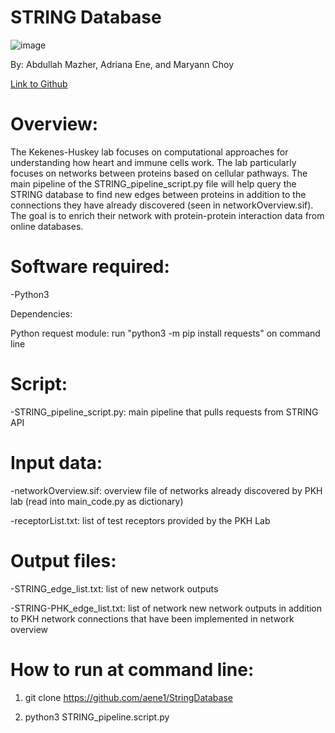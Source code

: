 # STRING Database 
 ![image](https://user-images.githubusercontent.com/69886501/117343733-33937400-ae6a-11eb-9081-40a8c75bb77e.png)

By: Abdullah Mazher, Adriana Ene, and Maryann Choy

[Link to Github](https://github.com/aene1/StringDatabase)

# Overview:


The Kekenes-Huskey lab focuses on computational approaches for understanding how heart and immune cells work. The lab particularly focuses on networks between proteins based on cellular pathways. The main pipeline of the STRING_pipeline_script.py file will help query the STRING database to find new edges between proteins in addition to the connections they have already discovered (seen in networkOverview.sif). The goal is to enrich their network with protein-protein interaction data from online databases.

# Software required:

-Python3

Dependencies:

Python request module: run "python3 -m pip install requests" on command line


# Script:

-STRING_pipeline_script.py: main pipeline that pulls requests from STRING API

# Input data:

-networkOverview.sif: overview file of networks already discovered by PKH lab (read into main_code.py as dictionary)

-receptorList.txt: list of test receptors provided by the PKH Lab

# Output files:

-STRING_edge_list.txt: list of new network outputs

-STRING-PHK_edge_list.txt: list of network new network outputs in addition to PKH network connections that have been implemented in network overview

# How to run at command line:

1. git clone https://github.com/aene1/StringDatabase

2. python3 STRING_pipeline.script.py
